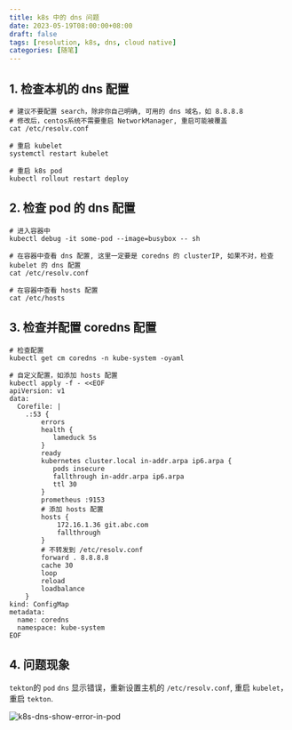 ```yaml
---
title: k8s 中的 dns 问题
date: 2023-05-19T08:00:00+08:00
draft: false
tags: [resolution, k8s, dns, cloud native]
categories: [随笔]
---
```



## 1. 检查本机的 dns 配置

```shell
# 建议不要配置 search，除非你自己明确, 可用的 dns 域名，如 8.8.8.8
# 修改后，centos系统不需要重启 NetworkManager, 重启可能被覆盖
cat /etc/resolv.conf

# 重启 kubelet
systemctl restart kubelet

# 重启 k8s pod
kubectl rollout restart deploy
```

## 2. 检查 pod 的 dns 配置

```shell
# 进入容器中
kubectl debug -it some-pod --image=busybox -- sh

# 在容器中查看 dns 配置, 这里一定要是 coredns 的 clusterIP, 如果不对，检查 kubelet 的 dns 配置
cat /etc/resolv.conf

# 在容器中查看 hosts 配置
cat /etc/hosts
```

## 3. 检查并配置 coredns 配置
```shell
# 检查配置
kubectl get cm coredns -n kube-system -oyaml

# 自定义配置，如添加 hosts 配置
kubectl apply -f - <<EOF
apiVersion: v1
data:
  Corefile: |
    .:53 {
        errors
        health {
           lameduck 5s
        }
        ready
        kubernetes cluster.local in-addr.arpa ip6.arpa {
           pods insecure
           fallthrough in-addr.arpa ip6.arpa
           ttl 30
        }
        prometheus :9153
        # 添加 hosts 配置
        hosts {
            172.16.1.36 git.abc.com
            fallthrough
        }
        # 不转发到 /etc/resolv.conf
        forward . 8.8.8.8
        cache 30
        loop
        reload
        loadbalance
    }
kind: ConfigMap
metadata:
  name: coredns
  namespace: kube-system
EOF
```

## 4. 问题现象

`tekton`的 `pod` `dns` 显示错误，重新设置主机的 `/etc/resolv.conf`, 重启 `kubelet`， 重启 `tekton`.

![k8s-dns-show-error-in-pod](/ooooo-notes/images/k8s-dns-show-error-in-pod.png)